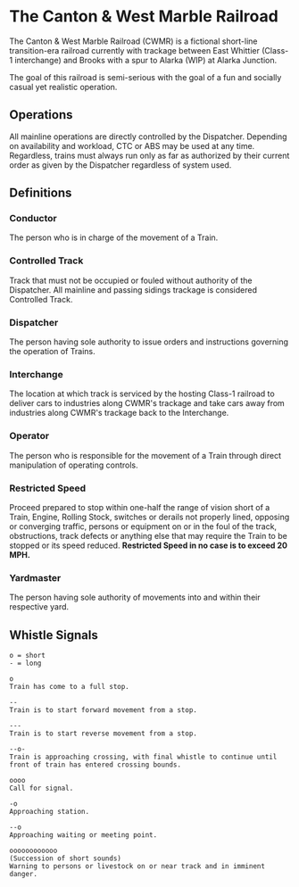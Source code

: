 # The Canton & West Marble Railroad

The Canton & West Marble Railroad (CWMR) is a fictional short-line transition-era railroad currently with trackage between East Whittier (Class-1 interchange) and Brooks with a spur to Alarka (WIP) at Alarka Junction.

The goal of this railroad is semi-serious with the goal of a fun and socially casual yet realistic operation.

## Operations
All mainline operations are directly controlled by the Dispatcher. Depending on availability and workload, CTC or ABS may be used at any time. Regardless, trains must always run only as far as authorized by their current order as given by the Dispatcher regardless of system used.

## Definitions
### Conductor
The person who is in charge of the movement of a Train.

### Controlled Track
Track that must not be occupied or fouled without authority of the Dispatcher. All mainline and passing sidings trackage is considered Controlled Track.

### Dispatcher
The person having sole authority to issue orders and instructions governing the operation of Trains.

### Interchange
The location at which track is serviced by the hosting Class-1 railroad to deliver cars to industries along CWMR's trackage and take cars away from industries along CWMR's trackage back to the Interchange.

### Operator
The person who is responsible for the movement of a Train through direct manipulation of operating controls.

### Restricted Speed
Proceed prepared to stop within one-half the range of vision short of a Train, Engine, Rolling Stock, switches or derails not properly lined, opposing or converging traffic, persons or equipment on or in the foul of the track, obstructions, track defects or anything else that may require the Train to be stopped or its speed reduced. **Restricted Speed in no case is to exceed 20 MPH.**

### Yardmaster
The person having sole authority of movements into and within their respective yard.

## Whistle Signals
```
o = short
- = long

o
Train has come to a full stop.

--
Train is to start forward movement from a stop.

---
Train is to start reverse movement from a stop.

--o-
Train is approaching crossing, with final whistle to continue until front of train has entered crossing bounds.

oooo
Call for signal.

-o
Approaching station.

--o
Approaching waiting or meeting point.

oooooooooooo
(Succession of short sounds)
Warning to persons or livestock on or near track and in imminent danger.
```
